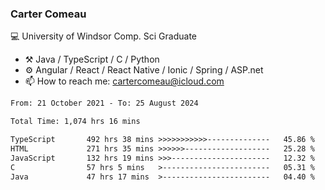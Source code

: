 ### Carter Comeau

💻 University of Windsor Comp. Sci Graduate

- ⚒️ Java / TypeScript / C / Python
- ⚙️ Angular / React / React Native / Ionic / Spring / ASP.net
- 📫 How to reach me: cartercomeau@icloud.com

<!--START_SECTION:waka-->

```txt
From: 21 October 2021 - To: 25 August 2024

Total Time: 1,074 hrs 16 mins

TypeScript       492 hrs 38 mins >>>>>>>>>>>--------------   45.86 %
HTML             271 hrs 35 mins >>>>>>-------------------   25.28 %
JavaScript       132 hrs 19 mins >>>----------------------   12.32 %
C                57 hrs 5 mins   >------------------------   05.31 %
Java             47 hrs 17 mins  >------------------------   04.40 %
```

<!--END_SECTION:waka-->
